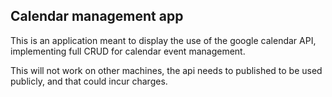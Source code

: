 ## Calendar management app

This is an application meant to display the use of the google calendar API, implementing full CRUD for calendar event management.

This will not work on other machines, the api needs to published to be used publicly, and that could incur charges. 
